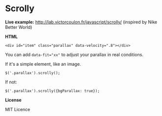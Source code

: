 Scrolly 
==============

**Live example:** http://lab.victorcoulon.fr/javascript/scrolly/ (inspired by Nike Better World)

**HTML**

    <div id="item" class="parallax" data-velocity=".8"></div>

You can add ``data-fit="xx"`` to adjust your parallax in real conditions.

If it's a simple element, like an image.
    
    $('.parallax').scrolly();

If not:

    $('.parallax').scrolly({bgParallax: true});
    
    
    
    
**License**

MIT Licence
